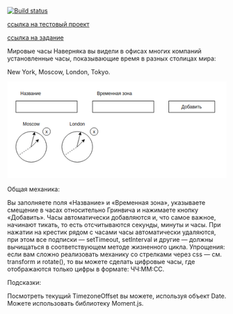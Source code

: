 
[![Build status](https://ci.appveyor.com/api/projects/status/1bcfm6u6df00wcjm?svg=true)](https://ci.appveyor.com/project/Mariza0/react-hw5-composition-cards)

[ссылка на тестовый проект](https://mariza0.github.io/react-hw6-lifecycle-watches.git/) 

[ссылка на задание](https://github.com/netology-code/ra16-homeworks/tree/ra-51/lifecycle-http/watches)

Мировые часы
Наверняка вы видели в офисах многих компаний установленные часы, показывающие время в разных столицах мира:

New York,
Moscow,
London,
Tokyo.

![Watches](./src/img/watches.png)

Общая механика:

Вы заполняете поля «Название» и «Временная зона», указываете смещение в часах относительно Гринвича и нажимаете кнопку «Добавить».
Часы автоматически добавляются и, что самое важное, начинают тикать, то есть отсчитываются секунды, минуты и часы.
При нажатии на крестик рядом с часами часы автоматически удаляются, при этом все подписки — setTimeout, setInterval и другие — должны вычищаться в соответствующем методе жизненного цикла.
Упрощения: если вам сложно реализовать механику со стрелками через css — см. transform и rotate(), то вы можете сделать цифровые часы, где отображаются только цифры в формате: ЧЧ:ММ:СС.

Подсказки:

Посмотреть текущий TimezoneOffset вы можете, используя объект Date.
Можете использовать библиотеку Moment.js.

